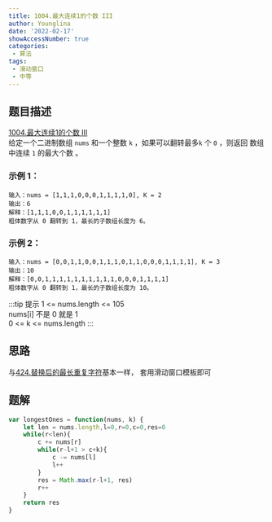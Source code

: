 ```yaml
---
title: 1004.最大连续1的个数 III
author: Younglina
date: '2022-02-17'
showAccessNumber: true
categories:
 - 算法
tags:
 - 滑动窗口
 - 中等
---
```


## 题目描述
[1004.最大连续1的个数 III](https://leetcode-cn.com/problems/max-consecutive-ones-iii/)  
给定一个二进制数组 `nums` 和一个整数 `k` ，如果可以翻转最多`k` 个 `0` ，则返回 数组中连续 `1` 的最大个数 。


### 示例 1：
```
输入：nums = [1,1,1,0,0,0,1,1,1,1,0], K = 2  
输出：6  
解释：[1,1,1,0,0,1,1,1,1,1,1]  
粗体数字从 0 翻转到 1，最长的子数组长度为 6。  
```

### 示例 2：
```
输入：nums = [0,0,1,1,0,0,1,1,1,0,1,1,0,0,0,1,1,1,1], K = 3  
输出：10  
解释：[0,0,1,1,1,1,1,1,1,1,1,1,0,0,0,1,1,1,1]  
粗体数字从 0 翻转到 1，最长的子数组长度为 10。
```

:::tip 提示
1 <= nums.length <= 105  
nums[i] 不是 0 就是 1  
0 <= k <= nums.length
:::

## 思路
与[424.替换后的最长重复字符](https://leetcode-cn.com/problems/longest-repeating-character-replacement/)基本一样，
套用滑动窗口模板即可

## 题解
```javascript
var longestOnes = function(nums, k) {
    let len = nums.length,l=0,r=0,c=0,res=0
    while(r<len){
        c += nums[r]
        while(r-l+1 > c+k){
            c -= nums[l]
            l++
        }
        res = Math.max(r-l+1, res)
        r++
    }
    return res
}
```
